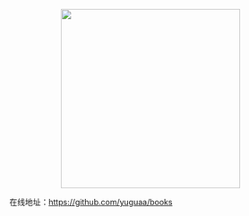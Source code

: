 <p align="center">
  <img width="320" src="https://avatars.githubusercontent.com/u/58333667?v=4">
</p>

在线地址：https://github.com/yuguaa/books
